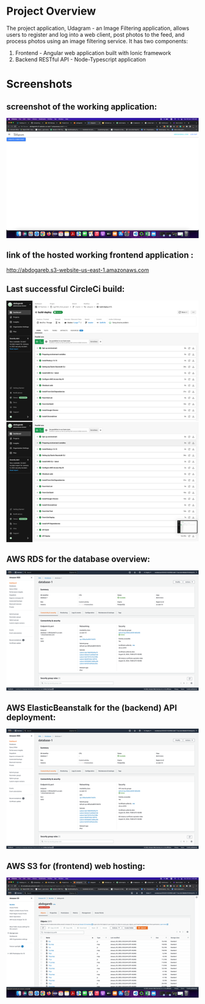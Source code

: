 # Project Overview

The project application, Udagram - an Image Filtering application, allows users to register and log into a web client, post photos to the feed, and process photos using an image filtering service.
It has two components:

1.  Frontend - Angular web application built with Ionic framework
2.  Backend RESTful API - Node-Typescript application

# Screenshots

## screenshot of the working application:

![Alt text](/screenshots/Frontend.png)

## link of the hosted working frontend application :

http://abdogareb.s3-website-us-east-1.amazonaws.com

## Last successful CircleCi build:

![Alt text](/screenshots/Pipline1.png)
![Alt text](/screenshots/Pipline2.png)

## AWS RDS for the database overview:

![Alt text](/screenshots/RDS.png)

## AWS ElasticBeanstalk for the (backend) API deployment:

![Alt text](/screenshots/RDS.png)

## AWS S3 for (frontend) web hosting:

![Alt text](/screenshots/S3.png)
